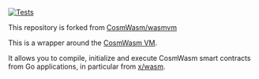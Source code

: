 
[![Tests](https://github.com/line/wasmvm/actions/workflows/tests.yml/badge.svg)](https://github.com/line/wasmvm/actions/workflows/tests.yml)

This repository is forked from [CosmWasm/wasmvm](https://github.com/CosmWasm/wasmvm)

This is a wrapper around the [CosmWasm VM](https://github.com/line/cosmwasm/tree/main/packages/vm).

It allows you to compile, initialize and execute CosmWasm smart contracts
from Go applications, in particular from [x/wasm](https://github.com/line/lbm-sdk/tree/main/x/wasm).

